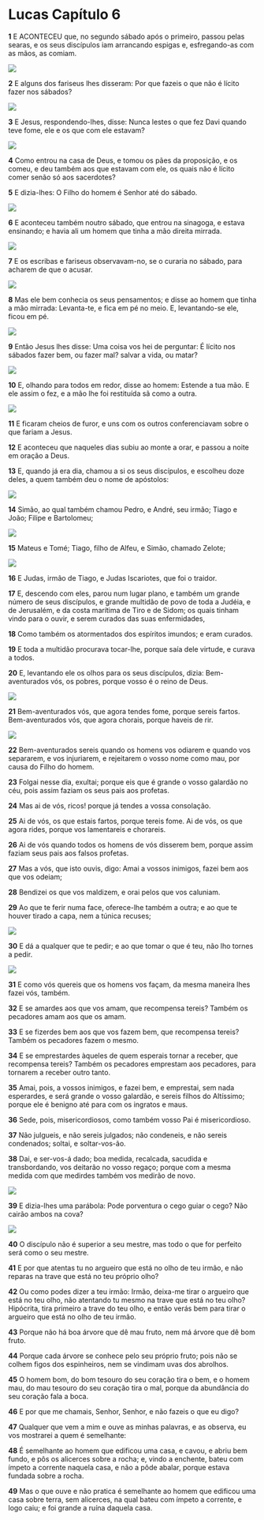 # Lucas Capítulo 6

**1** 	E ACONTECEU que, no segundo sábado após o primeiro, passou pelas searas, e os seus discípulos iam arrancando espigas e, esfregando-as com as mãos, as comiam.

![](../Images/SweetPublishing/40-12-1.jpg) 

**2** 	E alguns dos fariseus lhes disseram: Por que fazeis o que não é lícito fazer nos sábados?

![](../Images/SweetPublishing/40-12-2.jpg) 

**3** 	E Jesus, respondendo-lhes, disse: Nunca lestes o que fez Davi quando teve fome, ele e os que com ele estavam?

![](../Images/SweetPublishing/40-12-3.jpg) 

**4** 	Como entrou na casa de Deus, e tomou os pães da proposição, e os comeu, e deu também aos que estavam com ele, os quais não é lícito comer senão só aos sacerdotes?

**5** 	E dizia-lhes: O Filho do homem é Senhor até do sábado.

![](../Images/SweetPublishing/40-12-4.jpg) 

**6** 	E aconteceu também noutro sábado, que entrou na sinagoga, e estava ensinando; e havia ali um homem que tinha a mão direita mirrada.

![](../Images/SweetPublishing/40-12-5.jpg) 

**7** 	E os escribas e fariseus observavam-no, se o curaria no sábado, para acharem de que o acusar.

![](../Images/SweetPublishing/40-12-8.jpg) 

**8** 	Mas ele bem conhecia os seus pensamentos; e disse ao homem que tinha a mão mirrada: Levanta-te, e fica em pé no meio. E, levantando-se ele, ficou em pé.

![](../Images/SweetPublishing/40-12-7.jpg) 

**9** 	Então Jesus lhes disse: Uma coisa vos hei de perguntar: É lícito nos sábados fazer bem, ou fazer mal? salvar a vida, ou matar?

![](../Images/SweetPublishing/40-12-6.jpg) 

**10** 	E, olhando para todos em redor, disse ao homem: Estende a tua mão. E ele assim o fez, e a mão lhe foi restituída sã como a outra.

![](../Images/SweetPublishing/40-12-9.jpg) 

**11** 	E ficaram cheios de furor, e uns com os outros conferenciavam sobre o que fariam a Jesus.

**12** 	E aconteceu que naqueles dias subiu ao monte a orar, e passou a noite em oração a Deus.

**13** 	E, quando já era dia, chamou a si os seus discípulos, e escolheu doze deles, a quem também deu o nome de apóstolos:

![](../Images/SweetPublishing/40-10-1.jpg) 

**14** 	Simão, ao qual também chamou Pedro, e André, seu irmão; Tiago e João; Filipe e Bartolomeu;

![](../Images/SweetPublishing/40-10-2.jpg) 

**15** 	Mateus e Tomé; Tiago, filho de Alfeu, e Simão, chamado Zelote;

![](../Images/SweetPublishing/40-10-3.jpg) 

**16** 	E Judas, irmão de Tiago, e Judas Iscariotes, que foi o traidor.

**17** 	E, descendo com eles, parou num lugar plano, e também um grande número de seus discípulos, e grande multidão de povo de toda a Judéia, e de Jerusalém, e da costa marítima de Tiro e de Sidom; os quais tinham vindo para o ouvir, e serem curados das suas enfermidades,

**18** 	Como também os atormentados dos espíritos imundos; e eram curados.

**19** 	E toda a multidão procurava tocar-lhe, porque saía dele virtude, e curava a todos.

**20** 	E, levantando ele os olhos para os seus discípulos, dizia: Bem-aventurados vós, os pobres, porque vosso é o reino de Deus.

![](../Images/SweetPublishing/40-5-2.jpg) 

**21** 	Bem-aventurados vós, que agora tendes fome, porque sereis fartos. Bem-aventurados vós, que agora chorais, porque haveis de rir.

![](../Images/SweetPublishing/40-5-3.jpg) 

**22** 	Bem-aventurados sereis quando os homens vos odiarem e quando vos separarem, e vos injuriarem, e rejeitarem o vosso nome como mau, por causa do Filho do homem.

**23** 	Folgai nesse dia, exultai; porque eis que é grande o vosso galardão no céu, pois assim faziam os seus pais aos profetas.

**24** 	Mas ai de vós, ricos! porque já tendes a vossa consolação.

**25** 	Ai de vós, os que estais fartos, porque tereis fome. Ai de vós, os que agora rides, porque vos lamentareis e chorareis.

**26** 	Ai de vós quando todos os homens de vós disserem bem, porque assim faziam seus pais aos falsos profetas.

**27** 	Mas a vós, que isto ouvis, digo: Amai a vossos inimigos, fazei bem aos que vos odeiam;

**28** 	Bendizei os que vos maldizem, e orai pelos que vos caluniam.

**29** 	Ao que te ferir numa face, oferece-lhe também a outra; e ao que te houver tirado a capa, nem a túnica recuses;

![](../Images/SweetPublishing/40-5-5.jpg) 

**30** 	E dá a qualquer que te pedir; e ao que tomar o que é teu, não lho tornes a pedir.

![](../Images/SweetPublishing/40-5-6.jpg) 

**31** 	E como vós quereis que os homens vos façam, da mesma maneira lhes fazei vós, também.

**32** 	E se amardes aos que vos amam, que recompensa tereis? Também os pecadores amam aos que os amam.

**33** 	E se fizerdes bem aos que vos fazem bem, que recompensa tereis? Também os pecadores fazem o mesmo.

**34** 	E se emprestardes àqueles de quem esperais tornar a receber, que recompensa tereis? Também os pecadores emprestam aos pecadores, para tornarem a receber outro tanto.

**35** 	Amai, pois, a vossos inimigos, e fazei bem, e emprestai, sem nada esperardes, e será grande o vosso galardão, e sereis filhos do Altíssimo; porque ele é benigno até para com os ingratos e maus.

**36** 	Sede, pois, misericordiosos, como também vosso Pai é misericordioso.

**37** 	Não julgueis, e não sereis julgados; não condeneis, e não sereis condenados; soltai, e soltar-vos-ão.

**38** 	Dai, e ser-vos-á dado; boa medida, recalcada, sacudida e transbordando, vos deitarão no vosso regaço; porque com a mesma medida com que medirdes também vos medirão de novo.

![](../Images/SweetPublishing/40-6-3.jpg) 

**39** 	E dizia-lhes uma parábola: Pode porventura o cego guiar o cego? Não cairão ambos na cova?

![](../Images/SweetPublishing/40-7-3.jpg) 

**40** 	O discípulo não é superior a seu mestre, mas todo o que for perfeito será como o seu mestre.

**41** 	E por que atentas tu no argueiro que está no olho de teu irmão, e não reparas na trave que está no teu próprio olho?

**42** 	Ou como podes dizer a teu irmão: Irmão, deixa-me tirar o argueiro que está no teu olho, não atentando tu mesmo na trave que está no teu olho? Hipócrita, tira primeiro a trave do teu olho, e então verás bem para tirar o argueiro que está no olho de teu irmão.

**43** 	Porque não há boa árvore que dê mau fruto, nem má árvore que dê bom fruto.

**44** 	Porque cada árvore se conhece pelo seu próprio fruto; pois não se colhem figos dos espinheiros, nem se vindimam uvas dos abrolhos.

**45** 	O homem bom, do bom tesouro do seu coração tira o bem, e o homem mau, do mau tesouro do seu coração tira o mal, porque da abundância do seu coração fala a boca.

**46** 	E por que me chamais, Senhor, Senhor, e não fazeis o que eu digo?

**47** 	Qualquer que vem a mim e ouve as minhas palavras, e as observa, eu vos mostrarei a quem é semelhante:

**48** 	É semelhante ao homem que edificou uma casa, e cavou, e abriu bem fundo, e pôs os alicerces sobre a rocha; e, vindo a enchente, bateu com ímpeto a corrente naquela casa, e não a pôde abalar, porque estava fundada sobre a rocha.

**49** 	Mas o que ouve e não pratica é semelhante ao homem que edificou uma casa sobre terra, sem alicerces, na qual bateu com ímpeto a corrente, e logo caiu; e foi grande a ruína daquela casa.

